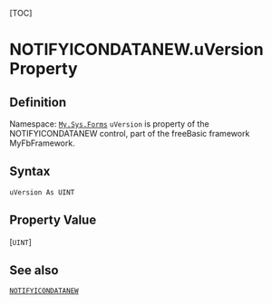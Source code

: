 [TOC]
# NOTIFYICONDATANEW.uVersion Property

## Definition
Namespace: [`My.Sys.Forms`](My.Sys.Forms.md)
`uVersion` is property of the NOTIFYICONDATANEW control, part of the freeBasic framework MyFbFramework.
## Syntax
```freeBasic
uVersion As UINT
```
## Property Value
[`UINT`]
## See also
[`NOTIFYICONDATANEW`](NOTIFYICONDATANEW.md)
